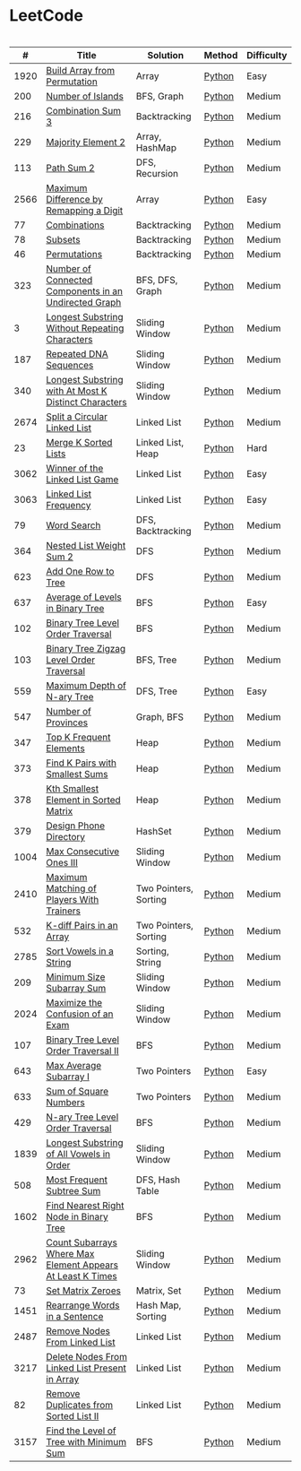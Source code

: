 # LeetCode

# 
| # | Title | Solution | Method | Difficulty | 
|---| ----- | -------- | ------ | ---------- |
|1920|[Build Array from Permutation](https://leetcode.com/problems/build-array-from-permutation/)|Array|[Python](./code/Build_Array_From_Permutation/BuildArrayFromPermutation.py)|Easy|
|200|[Number of Islands](https://leetcode.com/problems/number-of-islands/)|BFS, Graph|[Python](./code/Number_Of_Islands/NumberOfIslands.py)|Medium|
|216|[Combination Sum 3](https://leetcode.com/problems/combination-sum-iii/description/)|Backtracking|[Python](./code/Combination_Sum_III/CombinationSumIII.py)|Medium|
|229|[Majority Element 2](https://leetcode.com/problems/majority-element-ii/description/)|Array, HashMap|[Python](./code/Majority_Element_II/MajorityElementII.py)|Medium|
|113|[Path Sum 2](https://leetcode.com/problems/path-sum-ii/description/)|DFS, Recursion|[Python](./code/Path_Sum_II/PathSumII.py)|Medium|
|2566|[Maximum Difference by Remapping a Digit](https://leetcode.com/problems/maximum-difference-by-remapping-a-digit/)|Array|[Python](./code/Max_Diff_Remap_Digit/MaxDiffRemapDigit.py)|Easy|
|77|[Combinations](https://leetcode.com/problems/combinations/description/)|Backtracking|[Python](./code/Combinations/Combinations.py)|Medium|
|78|[Subsets](https://leetcode.com/problems/subsets/)|Backtracking|[Python](./code/Subsets/Subsets.py)|Medium|
|46|[Permutations](https://leetcode.com/problems/permutations/)|Backtracking|[Python](./code/Permutations/Permutations.py)|Medium|
|323|[Number of Connected Components in an Undirected Graph](https://leetcode.com/problems/number-of-connected-components-in-an-undirected-graph/)|BFS, DFS, Graph|[Python](./code/Num_Connected_Components/NumConnectedComponents.py)|Medium|
|3|[Longest Substring Without Repeating Characters](https://leetcode.com/problems/longest-substring-without-repeating-characters/)|Sliding Window|[Python](./code/Longest_Substring_Without_Repeat/LongestSubstringWithoutRepeat.py)|Medium|
|187|[Repeated DNA Sequences](https://leetcode.com/problems/repeated-dna-sequences)|Sliding Window|[Python](./code/DNA_Sequences/DNASequences.py)|Medium|
|340|[Longest Substring with At Most K Distinct Characters](https://leetcode.com/problems/longest-substring-with-at-most-k-distinct-characters/)|Sliding Window|[Python](./code/LongestSubstringWithAtMostKDistinctCharacters/LongestSubstringWithKDistinctChars.py)|Medium|
|2674|[Split a Circular Linked List](https://leetcode.com/problems/split-a-circular-linked-list)|Linked List|[Python](./code/Split_Circular_Linked_List/SplitCircularLinkedList.py)|Medium|
|23|[Merge K Sorted Lists](https://leetcode.com/problems/merge-k-sorted-lists/)|Linked List, Heap|[Python](./code/Merge_K_Sorted_Lists/MergeKSortedLists.py)|Hard|
|3062|[Winner of the Linked List Game](https://leetcode.com/problems/winner-of-the-linked-list-game)|Linked List|[Python](./code/WinnerOfLinkedList/WinnerOfLinkedList.py)|Easy|
|3063|[Linked List Frequency](https://leetcode.com/problems/linked-list-frequency)|Linked List|[Python](./code/LinkedListFrequency/LinkedListFrequency.py)|Easy|
|79|[Word Search](https://leetcode.com/problems/word-search)|DFS, Backtracking|[Python](./code/WordSearch/WordSearch.py)|Medium|
|364|[Nested List Weight Sum 2](https://leetcode.com/problems/nested-list-weight-sum-ii)|DFS|[Python](./code/NestedListWeightSum2/NestedListWeightSum2.py)|Medium|
|623|[Add One Row to Tree](https://leetcode.com/problems/add-one-row-to-tree/)|DFS|[Python](./code/AddOneRowToTree/AddOneRowToTree.py)|Medium|
|637|[Average of Levels in Binary Tree](https://leetcode.com/problems/average-of-levels-in-binary-tree/)|BFS|[Python](./code/AverageLevelsBinaryTree/AverageLevelsBinaryTree.py)|Easy|
|102|[Binary Tree Level Order Traversal](https://leetcode.com/problems/binary-tree-level-order-traversal/)|BFS|[Python](./code/BinaryTreeLevelOrderTraversal/BinaryTreeLevelOrderTraversal.py)|Medium|
|103|[Binary Tree Zigzag Level Order Traversal](https://leetcode.com/problems/binary-tree-zigzag-level-order-traversal/)|BFS, Tree|[Python](./code/BinaryTreeZigzagTraversal/BinaryTreeZigzagTraversal.py)|Medium|
|559|[Maximum Depth of N-ary Tree](https://leetcode.com/problems/maximum-depth-of-n-ary-tree/)|DFS, Tree|[Python](./code/MaxDepthNaryTree/MaxDepthNaryTree.py)|Easy|
|547|[Number of Provinces](https://leetcode.com/problems/number-of-provinces)|Graph, BFS|[Python](./code/NumOfProvinces/NumOfProvinces.py)|Medium|
|347|[Top K Frequent Elements](https://leetcode.com/problems/top-k-frequent-elements/)|Heap|[Python](./code/TopKFreqElem/TopKFreqElem.py)|Medium|
|373|[Find K Pairs with Smallest Sums](https://leetcode.com/problems/find-k-pairs-with-smallest-sums/)|Heap|[Python](./code/kSmallestPairs/kSmallestPairs.py)|Medium|
|378|[Kth Smallest Element in Sorted Matrix](https://leetcode.com/problems/kth-smallest-element-in-a-sorted-matrix/)|Heap|[Python](./code/kthSmallestMatrix/kthSmallestMatrix.py)|Medium|
|379|[Design Phone Directory](https://leetcode.com/problems/design-phone-directory/)|HashSet|[Python](./code/PhoneDirectory/PhoneDirectory.py)|Medium|
|1004|[Max Consecutive Ones III](https://leetcode.com/problems/max-consecutive-ones-iii)|Sliding Window|[Python](./code/MaxConsecutiveOnes3/MaxConsecutiveOnes3.py)|Medium|
|2410|[Maximum Matching of Players With Trainers](https://leetcode.com/problems/maximum-matching-of-players-with-trainers)|Two Pointers, Sorting|[Python](./code/PlayersWithTrainers/PlayersWithTrainers.py)|Medium|
|532|[K-diff Pairs in an Array](https://leetcode.com/problems/k-diff-pairs-in-an-array/)|Two Pointers, Sorting|[Python](./code/KDiffPairsInArray/KDiffPairsInArray.py)|Medium|
|2785|[Sort Vowels in a String](https://leetcode.com/problems/sort-vowels-in-a-string/)|Sorting, String|[Python](./code/SortVowelsInString/SortVowelsInString.py)|Medium|
|209|[Minimum Size Subarray Sum](https://leetcode.com/problems/minimum-size-subarray-sum)|Sliding Window|[Python](./code/MinSizeSubarraySum/MinSizeSubarraySum.py)|Medium|
|2024|[Maximize the Confusion of an Exam](https://leetcode.com/problems/maximize-the-confusion-of-an-exam)|Sliding Window|[Python](./code/MaxConfusionExam/MaxConfusionExam.py)|Medium|
|107|[Binary Tree Level Order Traversal II](https://leetcode.com/problems/binary-tree-level-order-traversal-ii/)|BFS|[Python](./code/BinaryTreeLevelOrderTraversal2/BinaryTreeLevelOrderTraversal2.py)|Medium|
|643|[Max Average Subarray I](https://leetcode.com/problems/maximum-average-subarray-i/)|Two Pointers|[Python](./code/MaxAverageSubarray1/MaxAverageSubarray1.py)|Easy|
|633|[Sum of Square Numbers](https://leetcode.com/problems/sum-of-square-numbers/description)|Two Pointers|[Python](./code/SumSquareNums/SumSquareNums.py)|Medium|
|429|[N-ary Tree Level Order Traversal](https://leetcode.com/problems/n-ary-tree-level-order-traversal/)|BFS|[Python](./code/NaryTreeLevelOrder/NaryTreeLevelOrder.py)|Medium|
|1839|[Longest Substring of All Vowels in Order](https://leetcode.com/problems/longest-substring-of-all-vowels-in-order/)|Sliding Window|[Python](./code/LongSubstringVowelsOrder/LongSubstringVowelsOrder.py)|Medium|
|508|[Most Frequent Subtree Sum](https://leetcode.com/problems/most-frequent-subtree-sum/)|DFS, Hash Table|[Python](./code/MostFrequentSubtreeSum/MostFrequentSubtreeSum.py)|Medium|
|1602|[Find Nearest Right Node in Binary Tree](https://leetcode.com/problems/find-nearest-right-node-in-binary-tree/)|BFS|[Python](./code/NearestRightNodeBinaryTree/NearestRightNodeBinaryTree.py)|Medium|
|2962|[Count Subarrays Where Max Element Appears At Least K Times](https://leetcode.com/problems/count-subarrays-where-max-element-appears-at-least-k-times/)|Sliding Window|[Python](./code/CountSubarraysMaxElementKTimes/CountSubarraysMaxElementKTimes.py)|Medium|
|73|[Set Matrix Zeroes](https://leetcode.com/problems/set-matrix-zeroes/)|Matrix, Set|[Python](./code/SetMatrixZeroes/SetMatrixZeroes.py)|Medium|
|1451|[Rearrange Words in a Sentence](https://leetcode.com/problems/rearrange-words-in-a-sentence/)|Hash Map, Sorting|[Python](./code/RearrangeWords/RearrangeWords.py)|Medium|
|2487|[Remove Nodes From Linked List](https://leetcode.com/problems/remove-nodes-from-linked-list/)|Linked List|[Python](./code/RemoveNodesFromLinkedList/RemoveNodesFromLinkedList.py)|Medium|
|3217|[Delete Nodes From Linked List Present in Array](https://leetcode.com/problems/delete-nodes-from-linked-list-present-in-array/)|Linked List|[Python](./code/DeleteNodesLinkedListPresentInArray/DeleteNodesLinkedListPresentInArray.py)|Medium|
|82|[Remove Duplicates from Sorted List II](https://leetcode.com/problems/remove-duplicates-from-sorted-list-ii/)|Linked List|[Python](./code/RemoveDuplicatesSortedList2/RemoveDuplicatesSortedList2.py)|Medium|
|3157|[Find the Level of Tree with Minimum Sum](https://leetcode.com/problems/find-the-level-of-tree-with-minimum-sum/)|BFS|[Python](./code/MinSumLevelTree/MinSumLevelTree.py)|Medium|